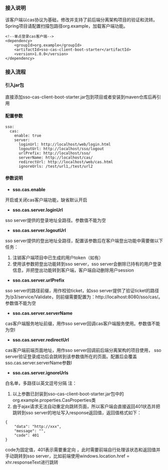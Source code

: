 ### 接入说明

该客户端以cas协议为基础，修改并支持了前后端分离架构项目的验证和流转。
Spring项目请配置扫描包路径org.example，加载客户端功能。

```
<!--单点登录cas客户端-->
<dependency>
    <groupId>org.example</groupId>
    <artifactId>sso-cas-client-boot-starter</artifactId>
    <version>1.0.0</version>
</dependency>
```

### 接入流程

#### 引入jar包

直接添加sso-cas-client-boot-starter.jar包到项目或者安装到maven仓库后再引用

#### 配置参数

```
sso:
  cas:
    enable: true
    server:
      loginUrl: http://localhost/web/login.html
      logoutUrl: http://localhost/sso/logout
      urlPrefix: http://localhost/sso/
      serverName: http://localhost/cas/
      redirectUrl: http://localhost/web/cas.html
      ignoreUrls: /test/url1,/test/url2
```

#### 参数说明

- **sso.cas.enable**

开启或关闭cas客户端功能，缺省默认开启

- **sso.cas.server.loginUrl**

sso server提供的登录地址全路径。参数值不能为空

- **sso.cas.server.logoutUrl**

sso server提供的登出地址全路径，配置该参数后在客户端登出功能中需要做以下任务：

1. 注销客户端项目中已生成的用户token（如有）
2. 使用该参数把登出功能转到sso server，sso server会删除已持有的用户登录信息，并把登出功能转到客户端，客户端自动删除用户session

- **sso.cas.server.urlPrefix**

sso server的路径前缀，用作校验ticket，如sso server提供了验证ticket的路径为/p3/service/Validate，则前缀需要配置为：http://localhost:8080/sso/cas/。参数值不能为空

- **sso.cas.server.serverName**

cas客户端服务地址前缀，用作sso server回调cas客户端服务使用。参数值不能为空l

- **sso.cas.server.redirectUrl**

cas客户端前端页面地址，用作sso server回调前后端分离架构的项目使用， sso server验证登录成功后会跳转到该参数值所在的页面。配置后会覆盖sso.cas.server.serverName参数l

- **sso.cas.server.ignoreUrls**

白名单，多路径以英文逗号分隔
注：

1. 以上参数已封装到sso-cas-client-boot-starter.jar包中的org.example.properties.CasProperties类
2. 由于ajax请求无法自动重定向跳转页面，所以客户端会直接返回401状态并把跳转到sso server的地址写入response返回值，返回值格式如下：

```
{
    "data": "http://xxx",
    "message": "",
    "code": 401
}
```

code为固定值，401表示需要重定向 ，此时需要前端自行处理该状态和返回值并手动跳转到sso server，比如前端使用windows.location.href = xhr.responseText进行跳转